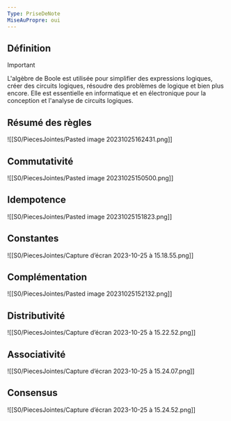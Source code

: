 ```yaml
---
Type: PriseDeNote
MiseAuPropre: oui
---
```

## Définition
>[!important]
>L'algèbre de Boole est utilisée pour simplifier des expressions logiques, créer des circuits logiques, résoudre des problèmes de logique et bien plus encore. Elle est essentielle en informatique et en électronique pour la conception et l'analyse de circuits logiques.

## Résumé des règles
![[S0/PiecesJointes/Pasted image 20231025162431.png]]
## Commutativité
![[S0/PiecesJointes/Pasted image 20231025150500.png]]
## Idempotence
![[S0/PiecesJointes/Pasted image 20231025151823.png]]
## Constantes
![[S0/PiecesJointes/Capture d’écran 2023-10-25 à 15.18.55.png]]
## Complémentation
![[S0/PiecesJointes/Pasted image 20231025152132.png]]
## Distributivité
![[S0/PiecesJointes/Capture d’écran 2023-10-25 à 15.22.52.png]]
## Associativité
![[S0/PiecesJointes/Capture d’écran 2023-10-25 à 15.24.07.png]]
## Consensus
![[S0/PiecesJointes/Capture d’écran 2023-10-25 à 15.24.52.png]]

